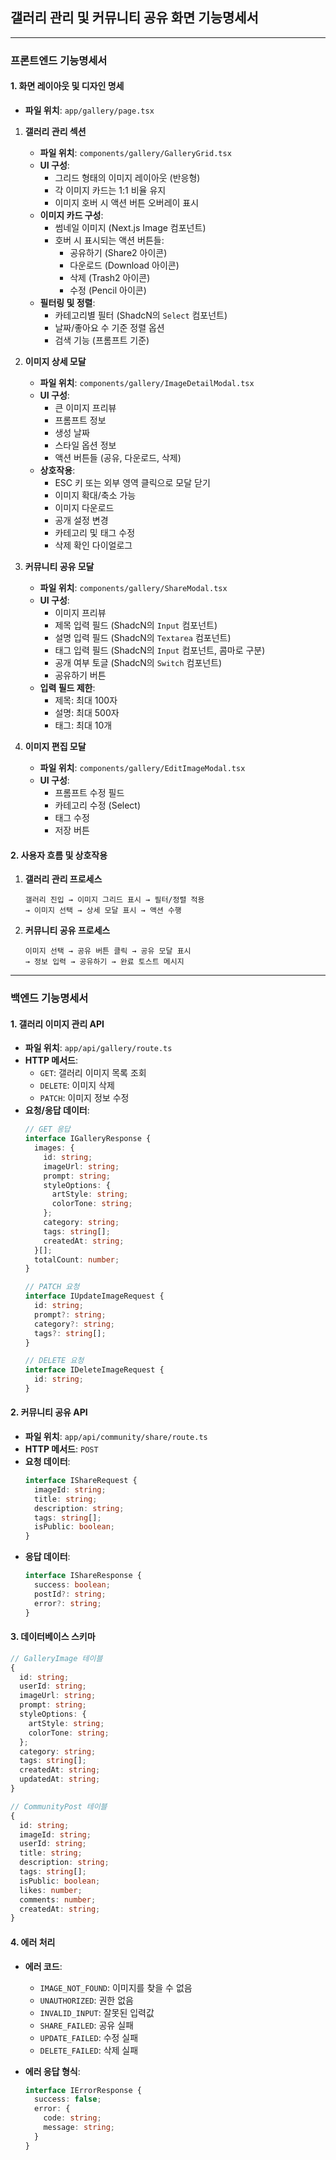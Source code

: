 ## 갤러리 관리 및 커뮤니티 공유 화면 기능명세서

---

### 프론트엔드 기능명세서

#### 1. 화면 레이아웃 및 디자인 명세

- **파일 위치**: `app/gallery/page.tsx`

1. **갤러리 관리 섹션**
   - **파일 위치**: `components/gallery/GalleryGrid.tsx`
   - **UI 구성**: 
     - 그리드 형태의 이미지 레이아웃 (반응형)
     - 각 이미지 카드는 1:1 비율 유지
     - 이미지 호버 시 액션 버튼 오버레이 표시
   - **이미지 카드 구성**:
     - 썸네일 이미지 (Next.js Image 컴포넌트)
     - 호버 시 표시되는 액션 버튼들:
       - 공유하기 (Share2 아이콘)
       - 다운로드 (Download 아이콘)
       - 삭제 (Trash2 아이콘)
       - 수정 (Pencil 아이콘)
   - **필터링 및 정렬**:
     - 카테고리별 필터 (ShadcN의 `Select` 컴포넌트)
     - 날짜/좋아요 수 기준 정렬 옵션
     - 검색 기능 (프롬프트 기준)

2. **이미지 상세 모달**
   - **파일 위치**: `components/gallery/ImageDetailModal.tsx`
   - **UI 구성**:
     - 큰 이미지 프리뷰
     - 프롬프트 정보
     - 생성 날짜
     - 스타일 옵션 정보
     - 액션 버튼들 (공유, 다운로드, 삭제)
   - **상호작용**:
     - ESC 키 또는 외부 영역 클릭으로 모달 닫기
     - 이미지 확대/축소 가능
     - 이미지 다운로드
     - 공개 설정 변경
     - 카테고리 및 태그 수정
     - 삭제 확인 다이얼로그

3. **커뮤니티 공유 모달**
   - **파일 위치**: `components/gallery/ShareModal.tsx`
   - **UI 구성**:
     - 이미지 프리뷰
     - 제목 입력 필드 (ShadcN의 `Input` 컴포넌트)
     - 설명 입력 필드 (ShadcN의 `Textarea` 컴포넌트)
     - 태그 입력 필드 (ShadcN의 `Input` 컴포넌트, 콤마로 구분)
     - 공개 여부 토글 (ShadcN의 `Switch` 컴포넌트)
     - 공유하기 버튼
   - **입력 필드 제한**:
     - 제목: 최대 100자
     - 설명: 최대 500자
     - 태그: 최대 10개

4. **이미지 편집 모달**
   - **파일 위치**: `components/gallery/EditImageModal.tsx`
   - **UI 구성**:
     - 프롬프트 수정 필드
     - 카테고리 수정 (Select)
     - 태그 수정
     - 저장 버튼

#### 2. 사용자 흐름 및 상호작용

1. **갤러리 관리 프로세스**
   ```
   갤러리 진입 → 이미지 그리드 표시 → 필터/정렬 적용 
   → 이미지 선택 → 상세 모달 표시 → 액션 수행
   ```

2. **커뮤니티 공유 프로세스**
   ```
   이미지 선택 → 공유 버튼 클릭 → 공유 모달 표시 
   → 정보 입력 → 공유하기 → 완료 토스트 메시지
   ```

---

### 백엔드 기능명세서

#### 1. 갤러리 이미지 관리 API

- **파일 위치**: `app/api/gallery/route.ts`
- **HTTP 메서드**: 
  - `GET`: 갤러리 이미지 목록 조회
  - `DELETE`: 이미지 삭제
  - `PATCH`: 이미지 정보 수정
- **요청/응답 데이터**:
  ```typescript
  // GET 응답
  interface IGalleryResponse {
    images: {
      id: string;
      imageUrl: string;
      prompt: string;
      styleOptions: {
        artStyle: string;
        colorTone: string;
      };
      category: string;
      tags: string[];
      createdAt: string;
    }[];
    totalCount: number;
  }

  // PATCH 요청
  interface IUpdateImageRequest {
    id: string;
    prompt?: string;
    category?: string;
    tags?: string[];
  }

  // DELETE 요청
  interface IDeleteImageRequest {
    id: string;
  }
  ```

#### 2. 커뮤니티 공유 API

- **파일 위치**: `app/api/community/share/route.ts`
- **HTTP 메서드**: `POST`
- **요청 데이터**:
  ```typescript
  interface IShareRequest {
    imageId: string;
    title: string;
    description: string;
    tags: string[];
    isPublic: boolean;
  }
  ```
- **응답 데이터**:
  ```typescript
  interface IShareResponse {
    success: boolean;
    postId?: string;
    error?: string;
  }
  ```

#### 3. 데이터베이스 스키마

```typescript
// GalleryImage 테이블
{
  id: string;
  userId: string;
  imageUrl: string;
  prompt: string;
  styleOptions: {
    artStyle: string;
    colorTone: string;
  };
  category: string;
  tags: string[];
  createdAt: string;
  updatedAt: string;
}

// CommunityPost 테이블
{
  id: string;
  imageId: string;
  userId: string;
  title: string;
  description: string;
  tags: string[];
  isPublic: boolean;
  likes: number;
  comments: number;
  createdAt: string;
}
```

#### 4. 에러 처리

- **에러 코드**:
  - `IMAGE_NOT_FOUND`: 이미지를 찾을 수 없음
  - `UNAUTHORIZED`: 권한 없음
  - `INVALID_INPUT`: 잘못된 입력값
  - `SHARE_FAILED`: 공유 실패
  - `UPDATE_FAILED`: 수정 실패
  - `DELETE_FAILED`: 삭제 실패

- **에러 응답 형식**:
  ```typescript
  interface IErrorResponse {
    success: false;
    error: {
      code: string;
      message: string;
    }
  }
  ``` 